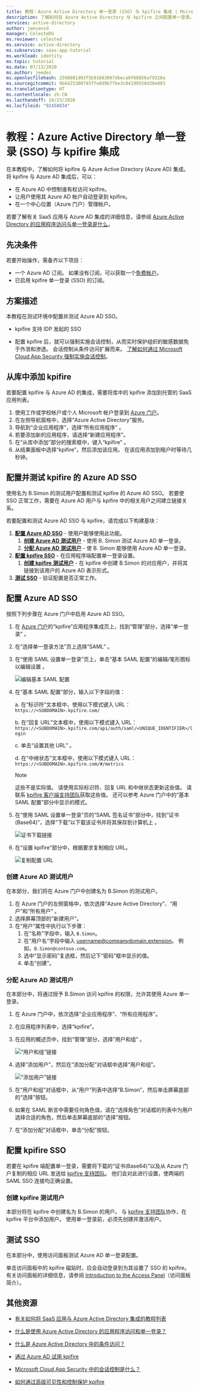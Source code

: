 ```yaml
---
title: 教程：Azure Active Directory 单一登录 (SSO) 与 kpifire 集成 | Microsoft Docs
description: 了解如何在 Azure Active Directory 与 kpifire 之间配置单一登录。
services: active-directory
author: jeevansd
manager: CelesteDG
ms.reviewer: celested
ms.service: active-directory
ms.subservice: saas-app-tutorial
ms.workload: identity
ms.topic: tutorial
ms.date: 07/13/2020
ms.author: jeedes
ms.openlocfilehash: 2598881d03f5b91683007dbeca0f68856af9320a
ms.sourcegitcommit: 9b8425300745ffe8d9b7fbe3c04199550d30e003
ms.translationtype: HT
ms.contentlocale: zh-CN
ms.lasthandoff: 10/23/2020
ms.locfileid: "92458834"
---
```

# <a name="tutorial-azure-active-directory-single-sign-on-sso-integration-with-kpifire"></a>教程：Azure Active Directory 单一登录 (SSO) 与 kpifire 集成

在本教程中，了解如何将 kpifire 与 Azure Active Directory (Azure AD) 集成。 将 kpifire 与 Azure AD 集成后，可以：

* 在 Azure AD 中控制谁有权访问 kpifire。
* 让用户使用其 Azure AD 帐户自动登录到 kpifire。
* 在一个中心位置（Azure 门户）管理帐户。

若要了解有关 SaaS 应用与 Azure AD 集成的详细信息，请参阅 [Azure Active Directory 的应用程序访问与单一登录是什么](../manage-apps/what-is-single-sign-on.md)。

## <a name="prerequisites"></a>先决条件

若要开始操作，需备齐以下项目：

* 一个 Azure AD 订阅。 如果没有订阅，可以获取一个[免费帐户](https://azure.microsoft.com/free/)。
* 已启用 kpifire 单一登录 (SSO) 的订阅。

## <a name="scenario-description"></a>方案描述

本教程在测试环境中配置并测试 Azure AD SSO。

* kpifire 支持 IDP 发起的 SSO

* 配置 kpifire 后，就可以强制实施会话控制，从而实时保护组织的敏感数据免于外泄和渗透。 会话控制从条件访问扩展而来。 [了解如何通过 Microsoft Cloud App Security 强制实施会话控制](/cloud-app-security/proxy-deployment-any-app)。

## <a name="adding-kpifire-from-the-gallery"></a>从库中添加 kpifire

若要配置 kpifire 与 Azure AD 的集成，需要将库中的 kpifire 添加到托管的 SaaS 应用列表。

1. 使用工作或学校帐户或个人 Microsoft 帐户登录到 [Azure 门户](https://portal.azure.com)。
1. 在左侧导航窗格中，选择“Azure Active Directory”服务。
1. 导航到“企业应用程序”，选择“所有应用程序” 。
1. 若要添加新的应用程序，请选择“新建应用程序”。
1. 在“从库中添加”部分的搜索框中，键入“kpifire” 。
1. 从结果面板中选择“kpifire”，然后添加该应用。 在该应用添加到租户时等待几秒钟。


## <a name="configure-and-test-azure-ad-sso-for-kpifire"></a>配置并测试 kpifire 的 Azure AD SSO

使用名为 B.Simon 的测试用户配置和测试 kpifire 的 Azure AD SSO。 若要使 SSO 正常工作，需要在 Azure AD 用户与 kpifire 中的相关用户之间建立链接关系。

若要配置和测试 Azure AD SSO 与 kpifire，请完成以下构建基块：

1. **[配置 Azure AD SSO](#configure-azure-ad-sso)** - 使用户能够使用此功能。
    1. **[创建 Azure AD 测试用户](#create-an-azure-ad-test-user)** - 使用 B. Simon 测试 Azure AD 单一登录。
    1. **[分配 Azure AD 测试用户](#assign-the-azure-ad-test-user)** - 使 B. Simon 能够使用 Azure AD 单一登录。
1. **[配置 kpifire SSO](#configure-kpifire-sso)** - 在应用程序端配置单一登录设置。
    1. **[创建 kpifire 测试用户](#create-kpifire-test-user)** - 在 kpifire 中创建 B.Simon 的对应用户，并将其链接到该用户的 Azure AD 表示形式。
1. **[测试 SSO](#test-sso)** - 验证配置是否正常工作。

## <a name="configure-azure-ad-sso"></a>配置 Azure AD SSO

按照下列步骤在 Azure 门户中启用 Azure AD SSO。

1. 在 [Azure 门户](https://portal.azure.com/)的“kpifire”应用程序集成页上，找到“管理”部分，选择“单一登录”  。
1. 在“选择单一登录方法”页上选择“SAML” 。
1. 在“使用 SAML 设置单一登录”页上，单击“基本 SAML 配置”的编辑/笔形图标以编辑设置 。

     ![编辑基本 SAML 配置](common/edit-urls.png)

1. 在“基本 SAML 配置”部分，输入以下字段的值：

    a. 在“标识符”文本框中，使用以下模式键入 URL：`https://<SUBDOMAIN>.kpifire.com/`

    b. 在“回复 URL”文本框中，使用以下模式键入 URL：`https://<SUBDOMAIN>.kpifire.com/api/auth/saml/<UNIQUE_IDENTIFIER>/login`

    c. 单击“设置其他 URL”  。

    d. 在“中继状态”文本框中，使用以下模式键入 URL：`https://<SUBDOMAIN>.kpifire.com/#/metrics`

    > [!NOTE]
    > 这些不是实际值。 请使用实际标识符、回复 URL 和中继状态更新这些值。 请联系 [kpifire 客户端支持团队](mailto:support@kpifire.com)获取这些值。 还可以参考 Azure 门户中的“基本 SAML 配置”部分中显示的模式。

1. 在“使用 SAML 设置单一登录”页的“SAML 签名证书”部分中，找到“证书(Base64)”，选择“下载”以下载该证书并将其保存到计算机上   。

    ![证书下载链接](common/certificatebase64.png)

1. 在“设置 kpifire”部分中，根据要求复制相应 URL。

    ![复制配置 URL](common/copy-configuration-urls.png)

### <a name="create-an-azure-ad-test-user"></a>创建 Azure AD 测试用户

在本部分，我们将在 Azure 门户中创建名为 B.Simon 的测试用户。

1. 在 Azure 门户的左侧窗格中，依次选择“Azure Active Directory”、“用户”和“所有用户”  。
1. 选择屏幕顶部的“新建用户”。
1. 在“用户”属性中执行以下步骤：
   1. 在“名称”字段中，输入 `B.Simon`。  
   1. 在“用户名”字段中输入 username@companydomain.extension。 例如，`B.Simon@contoso.com`。
   1. 选中“显示密码”复选框，然后记下“密码”框中显示的值。
   1. 单击“创建”。

### <a name="assign-the-azure-ad-test-user"></a>分配 Azure AD 测试用户

在本部分中，将通过授予 B.Simon 访问 kpifire 的权限，允许其使用 Azure 单一登录。

1. 在 Azure 门户中，依次选择“企业应用程序”、“所有应用程序”。 
1. 在应用程序列表中，选择“kpifire”。
1. 在应用的概述页中，找到“管理”部分，选择“用户和组” 。

   ![“用户和组”链接](common/users-groups-blade.png)

1. 选择“添加用户”，然后在“添加分配”对话框中选择“用户和组”。

    ![“添加用户”链接](common/add-assign-user.png)

1. 在“用户和组”对话框中，从“用户”列表中选择“B.Simon”，然后单击屏幕底部的“选择”按钮。
1. 如果在 SAML 断言中需要任何角色值，请在“选择角色”对话框的列表中为用户选择合适的角色，然后单击屏幕底部的“选择”按钮。
1. 在“添加分配”对话框中，单击“分配”按钮。

## <a name="configure-kpifire-sso"></a>配置 kpifire SSO

若要在 kpifire 端配置单一登录，需要将下载的“证书(Base64)”以及从 Azure 门户复制的相应 URL 发送给 [kpifire 支持团队](mailto:support@kpifire.com)。 他们会对此进行设置，使两端的 SAML SSO 连接均正确设置。

### <a name="create-kpifire-test-user"></a>创建 kpifire 测试用户

本部分将在 kpifire 中创建名为 B.Simon 的用户。 与 [kpifire 支持团队](mailto:support@kpifire.com)协作，在 kpifire 平台中添加用户。 使用单一登录前，必须先创建并激活用户。

## <a name="test-sso"></a>测试 SSO 

在本部分中，使用访问面板测试 Azure AD 单一登录配置。

单击访问面板中的 kpifire 磁贴时，应会自动登录到为其设置了 SSO 的 kpifire。 有关访问面板的详细信息，请参阅 [Introduction to the Access Panel](../user-help/my-apps-portal-end-user-access.md)（访问面板简介）。

## <a name="additional-resources"></a>其他资源

- [有关如何将 SaaS 应用与 Azure Active Directory 集成的教程列表](./tutorial-list.md)

- [什么是使用 Azure Active Directory 的应用程序访问和单一登录？](../manage-apps/what-is-single-sign-on.md)

- [什么是 Azure Active Directory 中的条件访问？](../conditional-access/overview.md)

- [通过 Azure AD 试用 kpifire ](https://aad.portal.azure.com/)

- [Microsoft Cloud App Security 中的会话控制是什么？](/cloud-app-security/proxy-intro-aad)

- [如何通过高级可见性和控制保护 kpifire](/cloud-app-security/proxy-intro-aad)